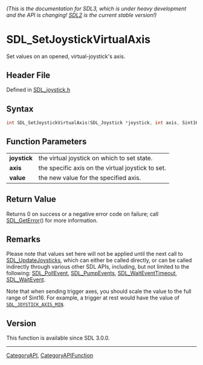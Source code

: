 ###### (This is the documentation for SDL3, which is under heavy development and the API is changing! [SDL2](https://wiki.libsdl.org/SDL2/) is the current stable version!)
# SDL_SetJoystickVirtualAxis

Set values on an opened, virtual-joystick's axis.

## Header File

Defined in [SDL_joystick.h](https://github.com/libsdl-org/SDL/blob/main/include/SDL3/SDL_joystick.h)

## Syntax

```c
int SDL_SetJoystickVirtualAxis(SDL_Joystick *joystick, int axis, Sint16 value);

```

## Function Parameters

|                  |                                                   |
| ---------------- | ------------------------------------------------- |
| **joystick**     | the virtual joystick on which to set state.       |
| **axis**         | the specific axis on the virtual joystick to set. |
| **value**        | the new value for the specified axis.             |

## Return Value

Returns 0 on success or a negative error code on failure; call
[SDL_GetError](SDL_GetError)() for more information.

## Remarks

Please note that values set here will not be applied until the next call to
[SDL_UpdateJoysticks](SDL_UpdateJoysticks), which can either be called
directly, or can be called indirectly through various other SDL APIs,
including, but not limited to the following:
[SDL_PollEvent](SDL_PollEvent), [SDL_PumpEvents](SDL_PumpEvents),
[SDL_WaitEventTimeout](SDL_WaitEventTimeout),
[SDL_WaitEvent](SDL_WaitEvent).

Note that when sending trigger axes, you should scale the value to the full
range of Sint16. For example, a trigger at rest would have the value of
[`SDL_JOYSTICK_AXIS_MIN`](SDL_JOYSTICK_AXIS_MIN).

## Version

This function is available since SDL 3.0.0.

----
[CategoryAPI](CategoryAPI), [CategoryAPIFunction](CategoryAPIFunction)


